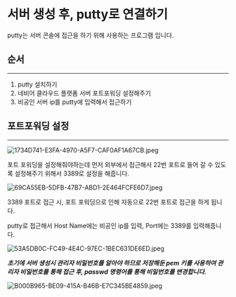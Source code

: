 # 서버 생성 후, putty로 연결하기

putty는 서버 콘솔에 접근을 하기 위해 사용하는 프로그램 입니다.

## 순서

---

1. putty 설치하기
2. 네비어 클라우드 플랫폼 서버 포트포워딩 설정해주기
3. 비공인 서버 ip를 putty에 입력해서 접근하기

## 포트포워딩 설정

---

![1734D741-E3FA-4970-A5F7-CAF0AF1A67CB.jpeg](%E1%84%89%E1%85%A5%E1%84%87%E1%85%A5%20%E1%84%89%E1%85%A2%E1%86%BC%E1%84%89%E1%85%A5%E1%86%BC%20%E1%84%92%E1%85%AE,%20putty%E1%84%85%E1%85%A9%20%E1%84%8B%E1%85%A7%E1%86%AB%E1%84%80%E1%85%A7%E1%86%AF%E1%84%92%E1%85%A1%E1%84%80%E1%85%B5%204a7df18f5de14c98bd6dac2b6c774b8b/1734D741-E3FA-4970-A5F7-CAF0AF1A67CB.jpeg)

포트 포워딩을 설정해줘야하는데 먼저 외부에서 접근해서 22번 포트로 들어 갈 수 있도록 설정해주기 위해서 3389로 설정을 해줍니다.

![69CA55EB-5DFB-47B7-ABD1-2E464FCFE6D7.jpeg](%E1%84%89%E1%85%A5%E1%84%87%E1%85%A5%20%E1%84%89%E1%85%A2%E1%86%BC%E1%84%89%E1%85%A5%E1%86%BC%20%E1%84%92%E1%85%AE,%20putty%E1%84%85%E1%85%A9%20%E1%84%8B%E1%85%A7%E1%86%AB%E1%84%80%E1%85%A7%E1%86%AF%E1%84%92%E1%85%A1%E1%84%80%E1%85%B5%204a7df18f5de14c98bd6dac2b6c774b8b/69CA55EB-5DFB-47B7-ABD1-2E464FCFE6D7.jpeg)

3389 포트로 접근 시, 포트 포워딩으로 인해 자동으로 22번 포트로 접근을 하게 됩니다.

putty로 접근해서 Host Name에는 비공인 ip를 입력, Port에는 3389를 입력해줍니다.

![53A5DB0C-FC49-4E4C-97EC-1BEC631DE6ED.jpeg](%E1%84%89%E1%85%A5%E1%84%87%E1%85%A5%20%E1%84%89%E1%85%A2%E1%86%BC%E1%84%89%E1%85%A5%E1%86%BC%20%E1%84%92%E1%85%AE,%20putty%E1%84%85%E1%85%A9%20%E1%84%8B%E1%85%A7%E1%86%AB%E1%84%80%E1%85%A7%E1%86%AF%E1%84%92%E1%85%A1%E1%84%80%E1%85%B5%204a7df18f5de14c98bd6dac2b6c774b8b/53A5DB0C-FC49-4E4C-97EC-1BEC631DE6ED.jpeg)

***초기에 서버 생성시 관리자 비밀번호를 알아야 하므로 저장해둔 pem 키를 사용하여 관리자 비밀번호를 통해 접근 후, passwd 명령어를 통해 비밀번호를 변경합니다.***

![B000B965-BE09-415A-B46B-E7C345BE4859.jpeg](%E1%84%89%E1%85%A5%E1%84%87%E1%85%A5%20%E1%84%89%E1%85%A2%E1%86%BC%E1%84%89%E1%85%A5%E1%86%BC%20%E1%84%92%E1%85%AE,%20putty%E1%84%85%E1%85%A9%20%E1%84%8B%E1%85%A7%E1%86%AB%E1%84%80%E1%85%A7%E1%86%AF%E1%84%92%E1%85%A1%E1%84%80%E1%85%B5%204a7df18f5de14c98bd6dac2b6c774b8b/B000B965-BE09-415A-B46B-E7C345BE4859.jpeg)